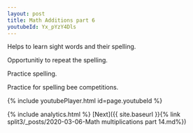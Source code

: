 ```yaml
---
layout: post
title: Math Additions part 6
youtubeId: Yx_pYzY4Dls
---
```

 
 
Helps to learn sight words and their spelling.

Opportunitiy to repeat the spelling. 

Practice spelling. 
 
Practice for spelling bee competitions. 
 
{% include youtubePlayer.html id=page.youtubeId %}
 
 
{% include analytics.html %} 
[Next]({{ site.baseurl }}{% link  split3/_posts/2020-03-06-Math multiplications part 14.md%})
 
